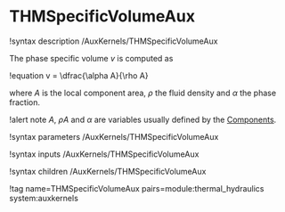 # THMSpecificVolumeAux

!syntax description /AuxKernels/THMSpecificVolumeAux

The phase specific volume $v$ is computed as

!equation
v = \dfrac{\alpha A}{\rho A}

where $A$ is the local component area, $\rho$ the fluid density and $\alpha$ the phase fraction.

!alert note
$A$, $\rho A$ and $\alpha$ are variables usually defined by the [Components](syntax/Components/index.md).

!syntax parameters /AuxKernels/THMSpecificVolumeAux

!syntax inputs /AuxKernels/THMSpecificVolumeAux

!syntax children /AuxKernels/THMSpecificVolumeAux

!tag name=THMSpecificVolumeAux pairs=module:thermal_hydraulics system:auxkernels
